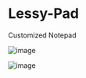 # Lessy-Pad
Customized Notepad

![image](https://github.com/Lessyzz/Lessy-Pad/assets/102208615/c09b45dd-781e-40aa-a4a4-8a9a34cbff46)


![image](https://github.com/Lessyzz/Lessy-Pad/assets/102208615/2881af65-e2c8-43f8-a541-cc33eb1386b9)
